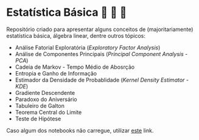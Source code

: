 # Estatística Básica :dart: :notebook: :mag_right:

Repositório criado para apresentar alguns conceitos de (majoritariamente) estatística básica, álgebra linear, dentre outros tópicos:

- Análise Fatorial Exploratória (*Exploratory Factor Analysis*)
- Análise de Componentes Principais (*Principal Component Analysis - PCA*)
- Cadeia de Markov - Tempo Médio de Abosrção
- Entropia e Ganho de Informação
- Estimador da Densidade de Probablidade (*Kernel Density Estimator - KDE*)
- Gradiente Descendente
- Paradoxo do Aniversário
- Tabuleiro de Galton
- Teorema Central do Limite
- Teste de Hipótese

Caso algum dos notebooks não carregue, utilizar [este](https://nbviewer.jupyter.org/) link.
